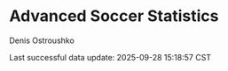 # Advanced Soccer Statistics
Denis Ostroushko

<!-- gfm -->

Last successful data update: 2025-09-28 15:18:57 CST
